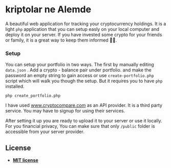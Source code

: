 # kriptolar ne Alemde

A beautiful web application for tracking your cryptocurrency holdings.
It is a light `php` application that you can setup easly on your local computer and deploy it on your server.
If you have invested some crypto for your friends or family, it is a great way to keep them informed 👨‍💻.

### Setup
You can setup your portfolio in two ways.
The first by manually editing `data.json` . Add a crypto - balance pair under portfolio.
and make the password an empty string to gain access or use `create-portfolio.php` script which will walk you though the setup. But it requires you to have `php` installed.

```
php create_portfolio.php
```

I have used www.cryptocompare.com as an API provider. It is a third party service. You may have to signup for using their services.

After setting it up you are ready to upload it to your server or use it locally.
For you financial privacy, You can make sure that only `/public` folder is accessible from your server provider. 

## License
- **[MIT license](http://opensource.org/licenses/mit-license.php)**